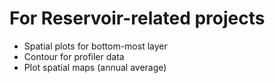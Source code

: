 # For Reservoir-related projects
- Spatial plots for bottom-most layer
- Contour for profiler data
- Plot spatial maps (annual average)
